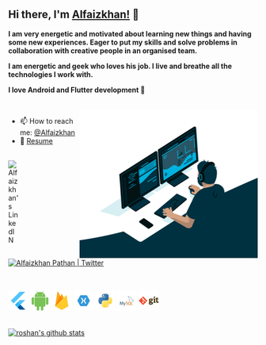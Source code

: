 ## Hi there, I'm [Alfaizkhan!](alfaizkhan.github.io) :wave:

**I am very energetic and motivated about learning new things and having some new experiences. Eager to put my skills‍ and solve problems in collaboration with creative people in an organised team.**

**I am energetic and geek who loves his job. I live and breathe all the technologies I work with.**

**I love Android and Flutter development   :blue_heart:**

<br/>
<img align="right" alt="GIF" src="https://raw.githubusercontent.com/Alfaizkhan/Alfaizkhan/main/code.gif?raw=true" width="360" height="300" />

- 📫 How to reach me: [@Alfaizkhan](https://www.linkedin.com/in/alfaizkhan/)
- 📝 [Resume]()

<br/>
<a href="https://www.linkedin.com/in/alfaizkhan/">
  <img align="left" alt="Alfaizkhan's LinkedIN" width="22px" src="https://raw.githubusercontent.com/peterthehan/peterthehan/master/assets/linkedin.svg" />
</a>

<a href="https://twitter.com/i_m_alfaizkhan">
  <img align="center" alt="Alfaizkhan Pathan | Twitter" width="22px" src="https://raw.githubusercontent.com/peterthehan/peterthehan/master/assets/twitter.svg" />
</a>

<br/>
<br/>
<br/>

<code><img height="40" src="https://raw.githubusercontent.com/github/explore/80688e429a7d4ef2fca1e82350fe8e3517d3494d/topics/flutter/flutter.png"></code>
<code><img height="40" src="https://raw.githubusercontent.com/github/explore/80688e429a7d4ef2fca1e82350fe8e3517d3494d/topics/android/android.png"></code>
<code><img height="40" src="https://raw.githubusercontent.com/github/explore/80688e429a7d4ef2fca1e82350fe8e3517d3494d/topics/firebase/firebase.png"></code>
<code><img height="40" src="https://raw.githubusercontent.com/github/explore/80688e429a7d4ef2fca1e82350fe8e3517d3494d/topics/xamarin/xamarin.png"></code>
<code><img height="40" src="https://raw.githubusercontent.com/github/explore/80688e429a7d4ef2fca1e82350fe8e3517d3494d/topics/python/python.png"></code>
<code><img height="40" src="https://raw.githubusercontent.com/github/explore/80688e429a7d4ef2fca1e82350fe8e3517d3494d/topics/mysql/mysql.png"></code>
<code><img height="40" src="https://raw.githubusercontent.com/github/explore/80688e429a7d4ef2fca1e82350fe8e3517d3494d/topics/git/git.png"></code>
<br/>
<br/>

<!--  <a href="github.com/Alfaizkhan">
  <img align="center" src="https://github-readme-stats.vercel.app/api/top-langs/?username=Alfaizkhan&theme=gotham&hide_langs_below=1" />
</a> -->
<a href="github.com/Alfaizkhan">
 <img align="center" src="https://github-readme-stats.vercel.app/api?username=Alfaizkhan&show_icons=true&theme=gotham&line_height=27" alt="roshan's github stats"/>
</a>

